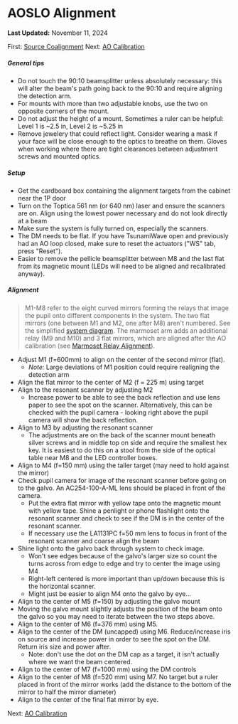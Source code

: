 # AOSLO Alignment
__Last Updated:__ November 11, 2024

First: [Source Coalignment](Source_Arm_Alignment.md)
Next: [AO Calibration](AO_Calibration.md)

##### General tips
- Do not touch the 90:10 beamsplitter unless absolutely necessary: this will alter the beam's path going back to the 90:10 and require aligning the detection arm.
- For mounts with more than two adjustable knobs, use the two on opposite corners of the mount.
- Do not adjust the height of a mount. Sometimes a ruler can be helpful: Level 1 is ~2.5 in, Level 2 is ~5.25 in
- Remove jewelery that could reflect light. Consider wearing a mask if your face will be close enough to the optics to breathe on them. Gloves when working where there are tight clearances between adjustment screws and mounted optics.

##### Setup
- Get the cardboard box containing the alignment targets from the cabinet near the 1P door
- Turn on the Toptica 561 nm (or 640 nm) laser and ensure the scanners are on. Align using the lowest power necessary and do not look directly at a beam
- Make sure the system is fully turned on, especially the scanners.
- The DM needs to be flat. If you have TsunamiWave open and previously had an AO loop closed, make sure to reset the actuators ("WS" tab, press "Reset").
- Easier to remove the pellicle beamsplitter between M8 and the last flat from its magnetic mount (LEDs will need to be aligned and recalibrated anyway).


##### Alignment

> M1-M8 refer to the eight curved mirrors forming the relays that image the pupil onto different components in the system. The two flat mirrors (one between M1 and M2, one after M8) aren't numbered. See the simplified [system diagram](img/SystemFigure.png).
> The marmoset arm adds an additional relay (M9 and M10) and 3 flat mirrors, which are aligned after the AO calibration (see [Marmoset Relay Alignment](Marmoset_Relay_Alignment.md)).

- Adjust M1 (f=600mm) to align on the center of the second mirror (flat).
    - _Note:_ Large deviations of M1 position could require realigning the detection arm
- Align the flat mirror to the center of M2 (f = 225 m) using target
- Align to the resonant scanner by adjusting M2
    - Increase power to be able to see the back reflection and use lens paper to see the spot on the scanner. Alternatively, this can be checked  with the pupil camera - looking right above the pupil camera will show the back reflection.
- Align to M3 by adjusting the resonant scanner
  - The adjustments are on the back of the scanner mount beneath silver screws and in middle top on side and require the smallest hex key. It is easiest to do this on a stool from the side of the optical table near M8 and the LED controller boxes.
- Align to M4 (f=150 mm) using the taller target (may need to hold against the mirror)
- Check pupil camera for image of the resonant scanner before going on to the galvo. An AC254-100-A-ML lens should be placed in front of the camera.
    - Put the extra flat mirror with yellow tape onto the magnetic mount with yellow tape. Shine a penlight or phone flashlight onto the resonant scanner and check to see if the DM is in the center of the resonant scanner.
    - If necessary use the LA1131PC f=50 mm lens to focus in front of the resonant scanner and coarse align the beam
- Shine light onto the galvo back through system to check image.
    - Won't see edges because of the galvo's larger size so count the turns across from edge to edge and try to center the image using M4
    - Right-left centered is more important than up/down because this is the horizontal scanner.
    - Might just be easier to align M4 onto the galvo by eye...
- Align to the center of M5 (f=150) by adjusting the galvo mount
- Moving the galvo mount slightly adjusts the position of the beam onto the galvo so you may need to iterate between the two steps above.
- Align to the center of M6 (f=376 mm) using M5.
- Align to the center of the DM (uncapped) using M6. Reduce/increase iris on source and increase power in order to see the spot on the DM. Return iris size and power after.
    - Note: don't use the dot on the DM cap as a target, it isn't actually where we want the beam centered.
- Align to the center of M7 (f=1000 mm) using the DM controls
- Align to the center of M8 (f=520 mm) using M7. No target but a ruler placed in front of the mirror works (add the distance to the bottom of the mirror to half the mirror diameter)
- Align to the center of the final flat mirror by eye.


Next: [AO Calibration](AO_Calibration.md)